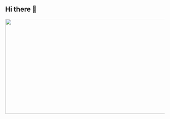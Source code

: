 ## Hi there 👋
<a href="https://github.com/devxb/gitanimals">
<img
  src="https://render.gitanimals.org/farms/gaeunpark7"
  width="600"
  height="300"
/>
</a>
<!--
**gaeunpark7/gaeunpark7** is a ✨ _special_ ✨ repository because its `README.md` (this file) appears on your GitHub profile.

Here are some ideas to get you started:

- 🔭 I’m currently working on ...
- 🌱 I’m currently learning ...
- 👯 I’m looking to collaborate on ...
- 🤔 I’m looking for help with ...
- 💬 Ask me about ...
- 📫 How to reach me: ...
- 😄 Pronouns: ...
- ⚡ Fun fact: ...
-->
